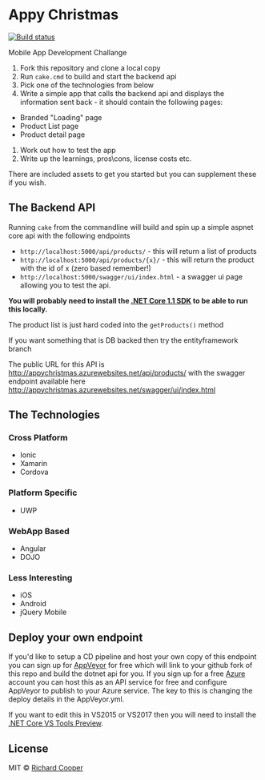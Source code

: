 # Appy Christmas

[![Build status](https://ci.appveyor.com/api/projects/status/psapnvypec32jwm1/branch/master?svg=true)](https://ci.appveyor.com/project/frozenskys/appy-christmas/branch/master)

Mobile App Development Challange

1. Fork this repository and clone a local copy
1. Run `cake.cmd` to build and start the backend api
1. Pick one of the technologies from below
1. Write a simple app that calls the backend api and displays the information sent back - it should contain the following pages:
* Branded "Loading" page
* Product List page
* Product detail page
1. Work out how to test the app
1. Write up the learnings, pros\cons, license costs etc.

There are included assets to get you started but you can supplement these if you wish.

## The Backend API

Running `cake` from the commandline will build and spin up a simple aspnet core api with the following endpoints

* `http://localhost:5000/api/products/` - this will return a list of products
* `http://localhost:5000/api/products/{x}/` - this will return the product with the id of x (zero based remember!)
* `http://localhost:5000/swagger/ui/index.html`  - a swagger ui page allowing you to test the api.

**You will probably need to install the [.NET Core 1.1 SDK](https://www.microsoft.com/net/download/core) to be able to run this locally.**

The product list is just hard coded into the `getProducts()` method

If you want something that is DB backed then try the entityframework branch

The public URL for this API is <http://appychristmas.azurewebsites.net/api/products/> with the swagger endpoint available here <http://appychristmas.azurewebsites.net/swagger/ui/index.html>

## The Technologies

### Cross Platform

* Ionic
* Xamarin
* Cordova

### Platform Specific

* UWP

### WebApp Based

* Angular
* DOJO

### Less Interesting

* iOS
* Android
* jQuery Mobile

## Deploy your own endpoint

If you'd like to setup a CD pipeline and host your own copy of this endpoint you can sign up for [AppVeyor](https://www.appveyor.com/) for free
which will link to your github fork of this repo and build the dotnet api for you. If you sign up for a free [Azure](https://portal.azure.com) account you can
host this as an API service for free and configure AppVeyor to publish to your Azure service. The key to this is changing the deploy details in the AppVeyor.yml.

If you want to edit this in VS2015 or VS2017 then you will need to install the [.NET Core VS Tools Preview](https://www.microsoft.com/net/download/core).

## License

MIT © [Richard Cooper](https://richardcooper.mit-license.org/)
